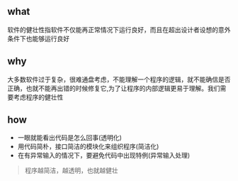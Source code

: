 ## what

软件的健壮性指软件不仅能再正常情况下运行良好，而且在超出设计者设想的意外条件下也能够运行良好


## why

大多数软件过于复杂，很难通盘考虑，不能理解一个程序的逻辑，就不能确信是否正确，也就不能再出错的时候修复它,为了让程序的内部逻辑更易于理解。我们需要考虑程序的健壮性

## how
- 一眼就能看出代码是怎么回事(透明化)
- 用代码简朴，接口简洁的模块化来组织程序(简洁化)
- 在有异常输入的情况下，要避免代码中出现特例(异常输入处理)

> 程序越简洁，越透明，也就越健壮


